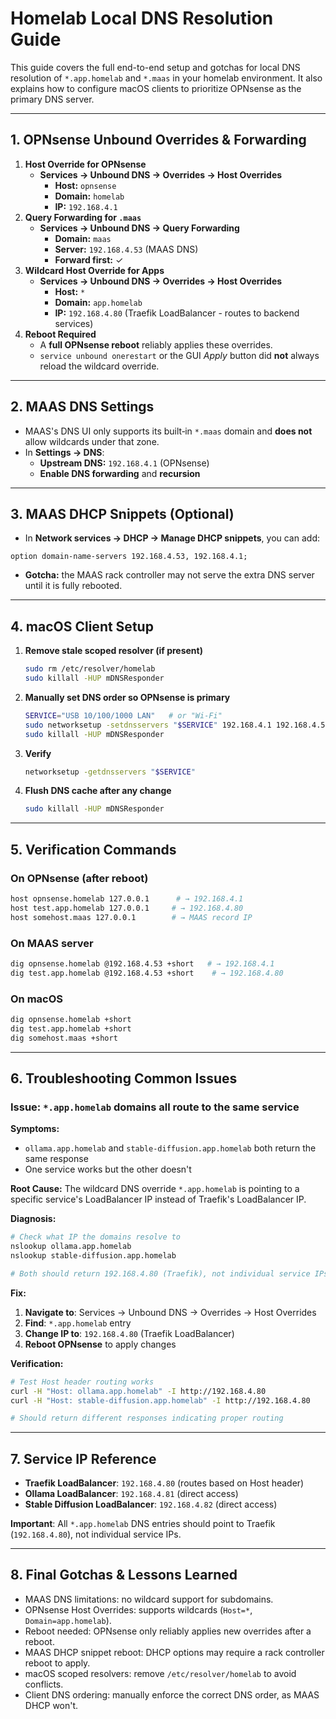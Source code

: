 # Homelab Local DNS Resolution Guide

This guide covers the full end-to-end setup and gotchas for local DNS resolution of `*.app.homelab` and `*.maas` in your homelab environment. It also explains how to configure macOS clients to prioritize OPNsense as the primary DNS server.

---

## 1. OPNsense Unbound Overrides & Forwarding

1. **Host Override for OPNsense**
   - **Services → Unbound DNS → Overrides → Host Overrides**
     - **Host:** `opnsense`
     - **Domain:** `homelab`
     - **IP:** `192.168.4.1`
2. **Query Forwarding for `.maas`**
   - **Services → Unbound DNS → Query Forwarding**
     - **Domain:** `maas`
     - **Server:** `192.168.4.53` (MAAS DNS)
     - **Forward first:** ✓
3. **Wildcard Host Override for Apps**
   - **Services → Unbound DNS → Overrides → Host Overrides**
     - **Host:** `*`
     - **Domain:** `app.homelab`
     - **IP:** `192.168.4.80` (Traefik LoadBalancer - routes to backend services)
4. **Reboot Required**
   - A **full OPNsense reboot** reliably applies these overrides.
   - `service unbound onerestart` or the GUI *Apply* button did **not** always reload the wildcard override.

---

## 2. MAAS DNS Settings

- MAAS's DNS UI only supports its built‑in `*.maas` domain and **does not** allow wildcards under that zone.
- In **Settings → DNS**:
  - **Upstream DNS:** `192.168.4.1` (OPNsense)
  - **Enable DNS forwarding** and **recursion**

---

## 3. MAAS DHCP Snippets (Optional)

- In **Network services → DHCP → Manage DHCP snippets**, you can add:

```dhcp
option domain-name-servers 192.168.4.53, 192.168.4.1;
```

- **Gotcha:** the MAAS rack controller may not serve the extra DNS server until it is fully rebooted.

---

## 4. macOS Client Setup

1. **Remove stale scoped resolver (if present)**

   ```bash
   sudo rm /etc/resolver/homelab
   sudo killall -HUP mDNSResponder
   ```
2. **Manually set DNS order so OPNsense is primary**

   ```bash
   SERVICE="USB 10/100/1000 LAN"   # or "Wi-Fi"
   sudo networksetup -setdnsservers "$SERVICE" 192.168.4.1 192.168.4.53
   sudo killall -HUP mDNSResponder
   ```
3. **Verify**

   ```bash
   networksetup -getdnsservers "$SERVICE"
   ```
4. **Flush DNS cache after any change**

   ```bash
   sudo killall -HUP mDNSResponder
   ```

---

## 5. Verification Commands

### On OPNsense (after reboot)

```bash
host opnsense.homelab 127.0.0.1      # → 192.168.4.1
host test.app.homelab 127.0.0.1     # → 192.168.4.80
host somehost.maas 127.0.0.1        # → MAAS record IP
```

### On MAAS server

```bash
dig opnsense.homelab @192.168.4.53 +short   # → 192.168.4.1
dig test.app.homelab @192.168.4.53 +short    # → 192.168.4.80
```

### On macOS

```bash
dig opnsense.homelab +short
dig test.app.homelab +short
dig somehost.maas +short
```

---

## 6. Troubleshooting Common Issues

### Issue: `*.app.homelab` domains all route to the same service

**Symptoms:**
- `ollama.app.homelab` and `stable-diffusion.app.homelab` both return the same response
- One service works but the other doesn't

**Root Cause:**
The wildcard DNS override `*.app.homelab` is pointing to a specific service's LoadBalancer IP instead of Traefik's LoadBalancer IP.

**Diagnosis:**
```bash
# Check what IP the domains resolve to
nslookup ollama.app.homelab
nslookup stable-diffusion.app.homelab

# Both should return 192.168.4.80 (Traefik), not individual service IPs
```

**Fix:**
1. **Navigate to**: Services → Unbound DNS → Overrides → Host Overrides
2. **Find**: `*.app.homelab` entry  
3. **Change IP to**: `192.168.4.80` (Traefik LoadBalancer)
4. **Reboot OPNsense** to apply changes

**Verification:**
```bash
# Test Host header routing works
curl -H "Host: ollama.app.homelab" -I http://192.168.4.80
curl -H "Host: stable-diffusion.app.homelab" -I http://192.168.4.80

# Should return different responses indicating proper routing
```

---

## 7. Service IP Reference

- **Traefik LoadBalancer**: `192.168.4.80` (routes based on Host header)
- **Ollama LoadBalancer**: `192.168.4.81` (direct access)
- **Stable Diffusion LoadBalancer**: `192.168.4.82` (direct access)

**Important**: All `*.app.homelab` DNS entries should point to Traefik (`192.168.4.80`), not individual service IPs.

---

## 8. Final Gotchas & Lessons Learned

- MAAS DNS limitations: no wildcard support for subdomains.
- OPNsense Host Overrides: supports wildcards (`Host=*`, `Domain=app.homelab`).
- Reboot needed: OPNsense only reliably applies new overrides after a reboot.
- MAAS DHCP snippet reboot: DHCP options may require a rack controller reboot to apply.
- macOS scoped resolvers: remove `/etc/resolver/homelab` to avoid conflicts.
- Client DNS ordering: manually enforce the correct DNS order, as MAAS DHCP won't.

